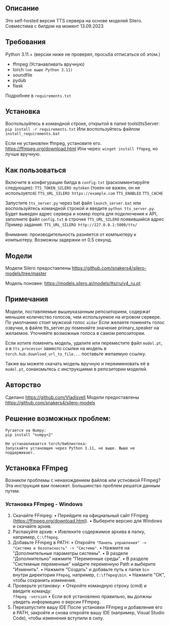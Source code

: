 ## Описание
Это self-hosted версия TTS сервера на основе моделей Silero. Совместима с билдом на момент 13.09.2023

## Требования

Python 3.11.+ (версии ниже не проверял, просьба отписаться об этом.)

- ffmpeg (Устанавливать вручную)
- torch `(не выше Python 3.11)`
- soundfile
- pydub
- flask

Подробнее в `requirements.txt`

## Установка

Воспользуйтесь в командной строке, открытой в папке tools\ttsServer: `pip install -r requirements.txt`
Или воспользуйтесь файлом `install_requirements.bat`

Если не установлен ffmpeg, установите его. https://ffmpeg.org/download.html
Или через: `winget install ffmpeg`, но лучше вручную.


## Как пользоваться

Включите в конфигурации билда в `config.txt` (раскомментируйте следующее):
`TTS_TOKEN_SILERO mytoken` (токен не важен, он не используется)
`TTS_URL_SILERO https://example.com`
`TTS_ENABLED`
`TTS_CACHE` 

Запустите `tts_server.py` через bat файл `launch_server.bat` или воспользуйтесь командной строкой и введите `python tts_server.py`.
Будет выведен адрес сервера и номер порта для подключения к API, заполните файл `config.txt` в строчке `TTS_URL_SILERO` появившийся адрес
Пример задания:
`TTS_URL_SILERO http://127.0.0.1:5000/tts/`

Внимание: производительность разняется от компьютеру к компьютеру. Возможны задержки от 0.5 секунд.




## Модели

Модели Silero предоставлены https://github.com/snakers4/silero-models/tree/master

Модель поновее:
https://models.silero.ai/models/tts/ru/v4_ru.pt

## Примечания

Модели, поставляемые вышеуказанным репозиторием, содержат меньшее количество голосов, чем используемое на игровом сервере.
По умолчанию стоит мужской голос `aidar`
Если желаете поменять голос озвучки, в файле tts_server.py поменяйте значение primary_speaker на желаемое.
Уточняйте возможные голоса в самом репозитории.

Если хотите поменять модель, удалите или переместите файл `model.pt`, а в `tts_processor` заместо ссылки на модель в `torch.hub.download_url_to_file...`
поставьте желаемую ссылку.

Также вы можете скачать модель вручную и переименовать её в `model.pt`, ознакомьтесь с инструкциями в репозитории моделей.


## Авторство

Сделано https://github.com/Vladisvell
Модели предоставлены https://github.com/snakers4/silero-models



## Решение возможных проблем:
```
Ругается на Numpy:
pip install "numpy<2"

Не устанавливается torch/библиотека:
Запускайте установщик через Python 3.11, не выше. Выше не поддерживает.
```

## Установка FFmpeg
Возникли проблемы с ненахождением файлов или устновкой FFmpeg? Эта инструкция вам поможет. Большинство проблем решатся данным путем:

### Установка FFmpeg - Windows
1. Скачайте FFmpeg:
   • Перейдите на официальный сайт FFmpeg (https://ffmpeg.org/download.html).
   • Выберите версию для Windows и скачайте архив.
2. Распакуйте архив:
   • Извлеките содержимое архива в папку, например, `C:\ffmpeg`.
3. Добавьте FFmpeg в PATH:
   • Откройте `"Панель управления" -> "Система и безопасность" -> "Система"`.
   • Нажмите на "Дополнительные параметры системы".
   • В разделе "Дополнительно" нажмите "Переменные среды".
   • В разделе "Системные переменные" найдите переменную Path и выберите "Изменить".
   • Нажмите "Создать" и добавьте путь к папке `bin` внутри директории `FFmpeg`, например, `C:\ffmpeg\bin`.
   • Нажмите "ОК", чтобы сохранить изменения.
4. Проверьте установку:
   • Откройте командную строку (cmd) и введите команду:    
     `ffmpeg -version`
   • Если всё установлено правильно, вы должны увидеть информацию о версии FFmpeg.
5. Перезапустите вашу IDE
После установки FFmpeg и добавления его в PATH, закройте и снова откройте вашу IDE (например, Visual Studio Code), чтобы изменения вступили в силу.
